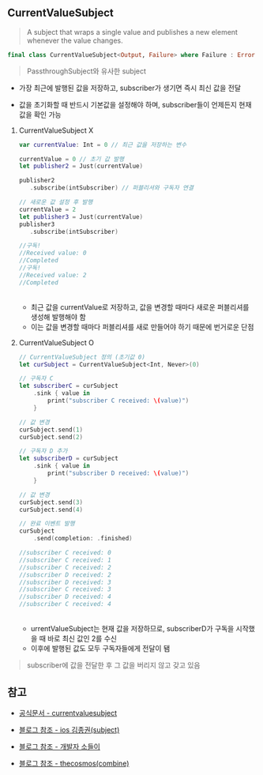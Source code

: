 ## CurrentValueSubject

> A subject that wraps a single value and publishes a new element whenever the value changes.

```swift
final class CurrentValueSubject<Output, Failure> where Failure : Error
```

> PassthroughSubject와 유사한 subject

- 가장 최근에 발행된 값을 저장하고, subscriber가 생기면 즉시 최신 값을 전달

- 값을 초기화할 때 반드시 기본값을 설정해야 하며, subscriber들이 언제든지 현재 값을 확인 가능

1. CurrentValueSubject X

   ```swift
   var currentValue: Int = 0 // 최근 값을 저장하는 변수

   currentValue = 0 // 초기 값 발행
   let publisher2 = Just(currentValue)

   publisher2
      .subscribe(intSubscriber) // 퍼블리셔와 구독자 연결

   // 새로운 값 설정 후 발행
   currentValue = 2
   let publisher3 = Just(currentValue)
   publisher3
      .subscribe(intSubscriber)

   //구독!
   //Received value: 0
   //Completed
   //구독!
   //Received value: 2
   //Completed
   ```

   <br/>

   - 최근 값을 currentValue로 저장하고, 값을 변경할 때마다 새로운 퍼블리셔를 생성해 발행해야 함
   - 이는 값을 변경할 때마다 퍼블리셔를 새로 만들어야 하기 때문에 번거로운 단점
     <br/>

2. CurrentValueSubject O

   ```swift
   // CurrentValueSubject 정의 (초기값 0)
   let curSubject = CurrentValueSubject<Int, Never>(0)

   // 구독자 C
   let subscriberC = curSubject
       .sink { value in
           print("subscriber C received: \(value)")
       }

   // 값 변경
   curSubject.send(1)
   curSubject.send(2)

   // 구독자 D 추가
   let subscriberD = curSubject
       .sink { value in
           print("subscriber D received: \(value)")
       }

   // 값 변경
   curSubject.send(3)
   curSubject.send(4)

   // 완료 이벤트 발행
   curSubject
       .send(completion: .finished)

   //subscriber C received: 0
   //subscriber C received: 1
   //subscriber C received: 2
   //subscriber D received: 2
   //subscriber D received: 3
   //subscriber C received: 3
   //subscriber D received: 4
   //subscriber C received: 4
   ```

   <br/>

   - urrentValueSubject는 현재 값을 저장하므로, subscriberD가 구독을 시작했을 때 바로 최신 값인 2를 수신
   - 이후에 발행된 값도 모두 구독자들에게 전달이 됌
     <br/>

> subscriber에 값을 전달한 후 그 값을 버리지 않고 갖고 있음

## 참고

- [공식문서 - currentvaluesubject](https://developer.apple.com/documentation/combine/currentvaluesubject)

- [블로그 참조 - ios 김종권(subject)](https://ios-development.tistory.com/1120)

- [블로그 참조 - 개발자 소들이](https://babbab2.tistory.com/)

- [블로그 참조 - thecosmos(combine)](https://thecosmos.tistory.com/30)
